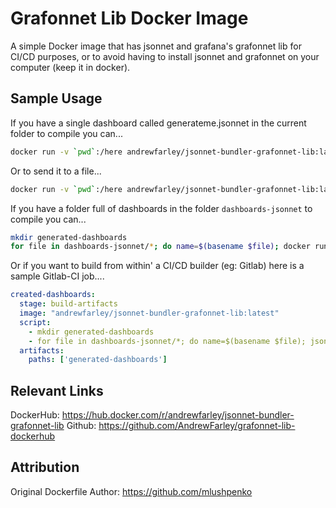 # Grafonnet Lib Docker Image
A simple Docker image that has jsonnet and grafana's grafonnet lib for CI/CD purposes, or to avoid having to install jsonnet and grafonnet on your computer (keep it in docker).

## Sample Usage
If you have a single dashboard called generateme.jsonnet in the current folder to compile you can...
```bash
docker run -v `pwd`:/here andrewfarley/jsonnet-bundler-grafonnet-lib:latest jsonnet /here/generateme.jsonnet
```
Or to send it to a file...
```bash
docker run -v `pwd`:/here andrewfarley/jsonnet-bundler-grafonnet-lib:latest jsonnet /here/generateme.jsonnet > generateme-output.json
```

If you have a folder full of dashboards in the folder `dashboards-jsonnet` to compile you can...
```bash
mkdir generated-dashboards
for file in dashboards-jsonnet/*; do name=$(basename $file); docker run -v `pwd`:/here andrewfarley/jsonnet-bundler-grafonnet-lib:latest jsonnet /here/$file > generated-dashboards/${name%.jsonnet}.json; done
```

Or if you want to build from within' a CI/CD builder (eg: Gitlab) here is a sample Gitlab-CI job....
```yaml
created-dashboards:
  stage: build-artifacts
  image: "andrewfarley/jsonnet-bundler-grafonnet-lib:latest"
  script:
    - mkdir generated-dashboards
    - for file in dashboards-jsonnet/*; do name=$(basename $file); jsonnet $file > generated-dashboards/${name%.jsonnet}.json; done
  artifacts:
    paths: ['generated-dashboards']
```

## Relevant Links
DockerHub: https://hub.docker.com/r/andrewfarley/jsonnet-bundler-grafonnet-lib
Github: https://github.com/AndrewFarley/grafonnet-lib-dockerhub

## Attribution
Original Dockerfile Author: https://github.com/mlushpenko
